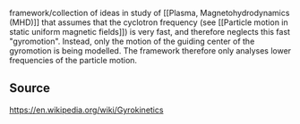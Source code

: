 
framework/collection of ideas in study of [[Plasma, Magnetohydrodynamics (MHD)]] that assumes that the cyclotron frequency (see [[Particle motion in static uniform magnetic fields]]) is very fast, and therefore neglects this fast "gyromotion". Instead, only the motion of the guiding center of the gyromotion is being modelled.
The framework therefore only analyses lower frequencies of the particle motion.


## Source
https://en.wikipedia.org/wiki/Gyrokinetics